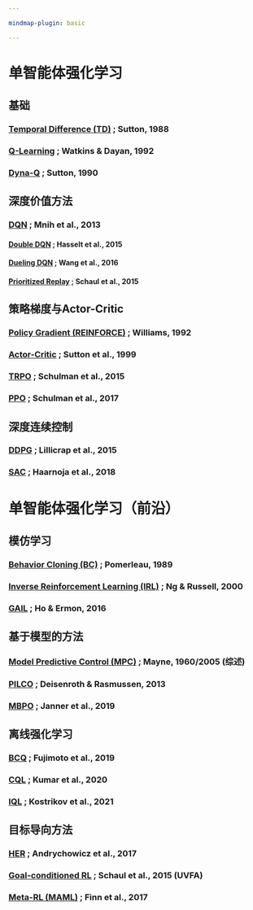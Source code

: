 ```yaml
---

mindmap-plugin: basic

---
```


# 单智能体强化学习

## 基础
### [Temporal Difference (TD)](https://link.springer.com/article/10.1007/BF00992696)  ; Sutton, 1988
### [Q-Learning](https://link.springer.com/article/10.1007/BF00992698)  ; Watkins & Dayan, 1992
### [Dyna-Q](https://www.sciencedirect.com/science/article/abs/pii/000437029390005J) ; Sutton, 1990

## 深度价值方法
### [DQN](https://arxiv.org/abs/1312.5602) ; Mnih et al., 2013
#### [Double DQN](https://arxiv.org/abs/1509.06461) ; Hasselt et al., 2015
#### [Dueling DQN](https://arxiv.org/abs/1511.06581) ; Wang et al., 2016
#### [Prioritized Replay](https://arxiv.org/abs/1511.05952) ; Schaul et al., 2015

## 策略梯度与Actor-Critic
### [Policy Gradient (REINFORCE)](https://link.springer.com/article/10.1007/BF00992696) ; Williams, 1992
### [Actor-Critic](https://papers.nips.cc/paper/1999/hash/464d828b85b0bed98e80ade0a5c43b0f-Abstract.html) ; Sutton et al., 1999
### [TRPO](https://arxiv.org/abs/1502.05477) ; Schulman et al., 2015
### [PPO](https://arxiv.org/abs/1707.06347) ; Schulman et al., 2017

## 深度连续控制
### [DDPG](https://arxiv.org/abs/1509.02971) ; Lillicrap et al., 2015
### [SAC](https://arxiv.org/abs/1801.01290) ; Haarnoja et al., 2018


# 单智能体强化学习（前沿）

## 模仿学习
### [Behavior Cloning (BC)](https://link.springer.com/article/10.1007/BF00992696) ; Pomerleau, 1989
### [Inverse Reinforcement Learning (IRL)](https://dl.acm.org/doi/10.1145/1015330.1015430) ; Ng & Russell, 2000
### [GAIL](https://arxiv.org/abs/1606.03476) ; Ho & Ermon, 2016

## 基于模型的方法
### [Model Predictive Control (MPC)](https://www.sciencedirect.com/science/article/pii/S0005109804002766) ; Mayne, 1960/2005 (综述)
### [PILCO](https://proceedings.mlr.press/v28/deisenroth13.html) ; Deisenroth & Rasmussen, 2013
### [MBPO](https://arxiv.org/abs/1906.08253) ; Janner et al., 2019

## 离线强化学习
### [BCQ](https://arxiv.org/abs/1812.02900) ; Fujimoto et al., 2019
### [CQL](https://arxiv.org/abs/2006.04779) ; Kumar et al., 2020
### [IQL](https://arxiv.org/abs/2110.06169) ; Kostrikov et al., 2021

## 目标导向方法
### [HER](https://arxiv.org/abs/1707.01495) ; Andrychowicz et al., 2017
### [Goal-conditioned RL](https://arxiv.org/abs/1802.09464) ; Schaul et al., 2015 (UVFA)
### [Meta-RL (MAML)](https://arxiv.org/abs/1703.03400) ; Finn et al., 2017
